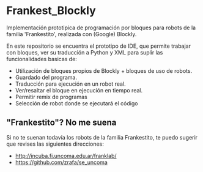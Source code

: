 # Frankest_Blockly
Implementación prototipica de programación por bloques para robots de la familia 'Frankestito', realizada con (Google) Blockly.

En este repositorio se encuentra el prototipo de IDE, que permite trabajar con bloques, ver su traducción a Python y XML para suplir las funcionalidades basicas de:
- Utilización de bloques propios de Blockly + bloques de uso de robots.
- Guardado del programa.
- Traducción para ejecución en un robot real.
- Ver/resaltar el bloque en ejecución en tiempo real.
- Permitir remix de programas
- Selección de robot donde se ejecutará el código


## "Frankestito"? No me suena
Si no te suenan todavía los robots de la familia Frankestito, te puedo sugerir que revises las siguientes direcciones: 
- http://incuba.fi.uncoma.edu.ar/franklab/
- https://github.com/zrafa/se_uncoma


